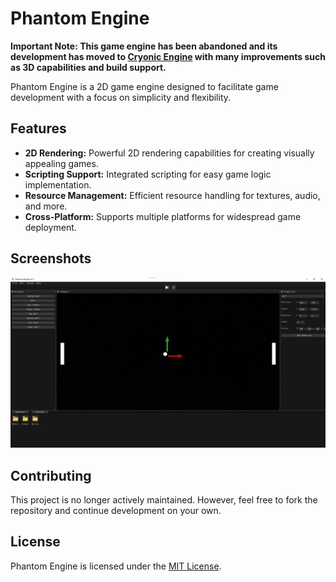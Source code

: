 # Phantom Engine
**Important Note: This game engine has been abandoned and its development has moved to [Cryonic Engine](https://github.com/ElectroGamesDev/Cryonic-Engine) with many improvements such as 3D capabilities and build support.**

Phantom Engine is a 2D game engine designed to facilitate game development with a focus on simplicity and flexibility.

## Features

- **2D Rendering:** Powerful 2D rendering capabilities for creating visually appealing games.
- **Scripting Support:** Integrated scripting for easy game logic implementation.
- **Resource Management:** Efficient resource handling for textures, audio, and more.
- **Cross-Platform:** Supports multiple platforms for widespread game deployment.

## Screenshots

![alt text](EditorScreenshot.jpg "")

## Contributing

This project is no longer actively maintained. However, feel free to fork the repository and continue development on your own.

## License

Phantom Engine is licensed under the [MIT License]([link-to-license](https://github.com/ElectroGamesDev/Phantom-Engine/blob/main/LICENSE)).
